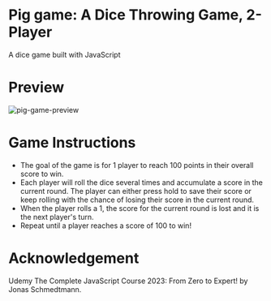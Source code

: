 # Pig game: A Dice Throwing Game, 2-Player

A dice game built with JavaScript

# Preview

![pig-game-preview](![pig_game](https://github.com/Ismail020/pig-game/assets/91133205/681ce0c7-1f7d-491e-895b-322deed07189))

# Game Instructions

- The goal of the game is for 1 player to reach 100 points in their overall score to win.
- Each player will roll the dice several times and accumulate a score in the current round. The player can either press hold to save their score or keep rolling with the chance of losing their score in the current round.
- When the player rolls a 1, the score for the current round is lost and it is the next player's turn.
- Repeat until a player reaches a score of 100 to win!

# Acknowledgement

Udemy The Complete JavaScript Course 2023: From Zero to Expert! by Jonas Schmedtmann.
